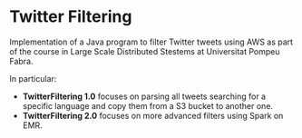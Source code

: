 # Twitter Filtering
Implementation of a Java program to filter Twitter tweets using AWS as part of the course in Large Scale Distributed Stestems at Universitat Pompeu Fabra.

In particular:
- **TwitterFiltering 1.0** focuses on parsing all tweets searching for a specific language and copy them from a S3 bucket to another one.
- **TwitterFiltering 2.0** focuses on more advanced filters using Spark on EMR.
